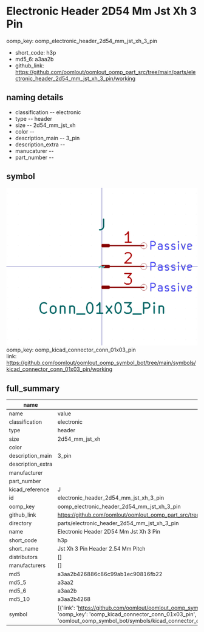# Electronic Header 2D54 Mm Jst Xh 3 Pin
oomp_key: oomp_electronic_header_2d54_mm_jst_xh_3_pin 

  
* short_code: h3p
* md5_6: a3aa2b  
* github_link: https://github.com/oomlout/oomlout_oomp_part_src/tree/main/parts/electronic_header_2d54_mm_jst_xh_3_pin/working  
## naming details
* classification -- electronic
* type -- header
* size -- 2d54_mm_jst_xh
* color -- 
* description_main -- 3_pin
* description_extra -- 
* manucaturer -- 
* part_number -- 



## symbol

![](symbol/0/working/working_600.png)  
oomp_key: oomp_kicad_connector_conn_01x03_pin  
link: https://github.com/oomlout/oomlout_oomp_symbol_bot/tree/main/symbols/kicad_connector_conn_01x03_pin/working  


## full_summary
| name | value | 
| --- | --- | 
| name | value | 
| classification | electronic | 
| type | header | 
| size | 2d54_mm_jst_xh | 
| color |  | 
| description_main | 3_pin | 
| description_extra |  | 
| manufacturer |  | 
| part_number |  | 
| kicad_reference | J | 
| id | electronic_header_2d54_mm_jst_xh_3_pin | 
| oomp_key | oomp_electronic_header_2d54_mm_jst_xh_3_pin | 
| github_link | https://github.com/oomlout/oomlout_oomp_part_src/tree/main/parts/electronic_header_2d54_mm_jst_xh_3_pin/working | 
| directory | parts/electronic_header_2d54_mm_jst_xh_3_pin | 
| name | Electronic Header 2D54 Mm Jst Xh 3 Pin | 
| short_code | h3p | 
| short_name | Jst Xh 3 Pin Header 2.54 Mm Pitch | 
| distributors | [] | 
| manufacturers | [] | 
| md5 | a3aa2b426886c86c99ab1ec90816fb22 | 
| md5_5 | a3aa2 | 
| md5_6 | a3aa2b | 
| md5_10 | a3aa2b4268 | 
| symbol | [{'link': 'https://github.com/oomlout/oomlout_oomp_symbol_bot/tree/main/symbols/kicad_connector_conn_01x03_pin', 'oomp_key': 'oomp_kicad_connector_conn_01x03_pin', 'directory': 'oomlout_oomp_symbol_bot/symbols/kicad_connector_conn_01x03_pin//working/working.kicad_sym'}] | 
